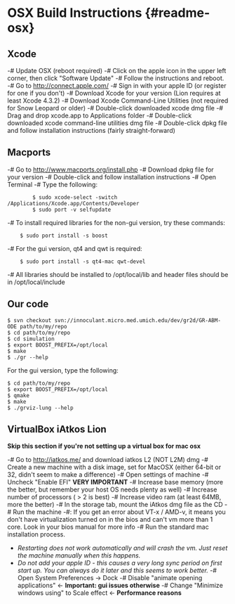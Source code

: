 
OSX Build Instructions  {#readme-osx}
======================

Xcode
-----

-# Update OSX (reboot required)
  -# Click on the apple icon in the upper left corner, then click "Software Update"
  -# Follow the instructions and reboot.
-# Go to http://connect.apple.com/
  -# Sign in with your apple ID (or register for one if you don't)
  -# Download Xcode for your version (Lion requires at least Xcode 4.3.2)
  -# Download Xcode Command-Line Utilities (not required for Snow Leopard or older)
-# Double-click downloaded xcode dmg file
-# Drag and drop xcode.app to Applications folder
-# Double-click downloaded xcode command-line utilities dmg file
-# Double-click dpkg file and follow installation instructions (fairly straight-forward)

Macports
--------

-# Go to http://www.macports.org/install.php
  -# Download dpkg file for your version
-# Double-click and follow installation instructions
-# Open Terminal
  -# Type the following:

            $ sudo xcode-select -switch /Applications/Xcode.app/Contents/Developer
            $ sudo port -v selfupdate
-# To install required libraries for the non-gui version, try these commands:

        $ sudo port install -s boost
-# For the gui version, qt4 and qwt is required:

        $ sudo port install -s qt4-mac qwt-devel
-# All libraries should be installed to /opt/local/lib and header files should be in /opt/local/include

Our code
--------

    $ svn checkout svn://innoculant.micro.med.umich.edu/dev/gr2d/GR-ABM-ODE path/to/my/repo
    $ cd path/to/my/repo
    $ cd simulation
    $ export BOOST_PREFIX=/opt/local
    $ make
    $ ./gr --help

For the gui version, type the following:

    $ cd path/to/my/repo
    $ export BOOST_PREFIX=/opt/local
    $ qmake
    $ make
    $ ./grviz-lung --help

VirtualBox iAtkos Lion
----------------------

**Skip this section if you're not setting up a virtual box for mac osx**

-# Go to http://iatkos.me/ and download iatkos L2 (NOT L2M) dmg
-# Create a new machine with a disk image, set for MacOSX (either 64-bit or 32, didn't seem to make a difference)
-# Open settings of machine
  -# Uncheck "Enable EFI" **VERY IMPORTANT**
  -# Increase base memory (more the better, but remember your host OS needs plenty as well)
  -# Increase number of processors ( > 2 is best)
  -# Increase video ram (at least 64MB, more the better)
  -# In the storage tab, mount the iAtkos dmg file as the CD
-# Run the machine
-#: If you get an error about VT-x / AMD-v, it means you don't have virtualization turned on in the bios and can't vm more than 1 core.  Look in your bios manual for more info
-# Run the standard mac installation process.
   + *Restarting does not work automatically and will crash the vm.  Just reset the machine manually when this happens.*
   + *Do not add your apple ID - this causes a very long sync period on first start up.  You can always do it later and this seems to work better.*
-# Open System Preferences -> Dock
  -# Disable "animate opening applications" <- **Important: gui issues otherwise**
  -# Change "Minimize windows using" to Scale effect <- **Performance reasons**

